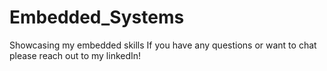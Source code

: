 # Embedded_Systems
Showcasing my embedded skills
If you have any questions or want to chat please reach out to my linkedIn!

